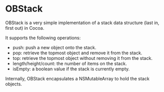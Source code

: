 OBStack
=======

OBStack is a very simple implementation of a stack data structure (last in, first out) in Cocoa.

It supports the following operations:
* push: push a new object onto the stack.
* pop: retrieve the topmost object and remove it from the stack.
* top: retrieve the topmost object without removing it from the stack.
* length/height/count: the number of items on the stack.
* isEmpty: a boolean value if the stack is currently empty.

Internally, OBStack encapsulates a NSMutableArray to hold the stack objects.
